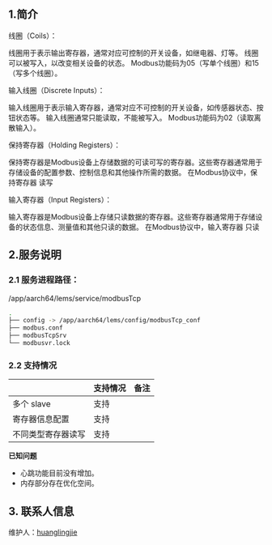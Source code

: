 ## 1.简介
线圈（Coils）：

线圈用于表示输出寄存器，通常对应可控制的开关设备，如继电器、灯等。
线圈可以被写入，以改变相关设备的状态。
Modbus功能码为05（写单个线圈）和15（写多个线圈）。

输入线圈（Discrete Inputs）：

输入线圈用于表示输入寄存器，通常对应不可控制的开关设备，如传感器状态、按钮状态等。
输入线圈通常只能读取，不能被写入。
Modbus功能码为02（读取离散输入）。

保持寄存器（Holding Registers）：

保持寄存器是Modbus设备上存储数据的可读可写的寄存器。这些寄存器通常用于存储设备的配置参数、控制信息和其他操作所需的数据。
在Modbus协议中，保持寄存器 读写

输入寄存器（Input Registers）：

输入寄存器是Modbus设备上存储只读数据的寄存器。这些寄存器通常用于存储设备的状态信息、测量值和其他只读的数据。
在Modbus协议中，输入寄存器 只读

## 2.服务说明
### 2.1 服务进程路径：
/app/aarch64/lems/service/modbusTcp
```bash
.
├── config -> /app/aarch64/lems/config/modbusTcp_conf
├── modbus.conf
├── modbusTcpSrv
└── modbusvr.lock
```

### 2.2 支持情况
|  | 支持情况  |  备注  |
| ------ | ----  | :------:  |
| 多个 slave | 支持 |  |
| 寄存器信息配置 | 支持 |  |
| 不同类型寄存器读写 | 支持 |  |

**已知问题** 
- 心跳功能目前没有增加。
- 内存部分存在优化空间。

## 3. 联系人信息

维护人：[huanglingjie][1]

[1]: http://192.168.11.62/huanglingjie/modbustcp_svr_base_line